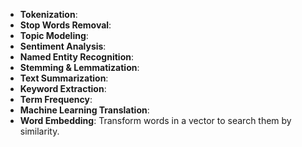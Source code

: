 - **Tokenization**:
- **Stop Words Removal**:
- **Topic Modeling**:
- **Sentiment Analysis**:
- **Named Entity Recognition**:
- **Stemming & Lemmatization**:
- **Text Summarization**:
- **Keyword Extraction**:
- **Term Frequency**:
- **Machine Learning Translation**:
- **Word Embedding**: Transform words in a vector to search them by similarity.

